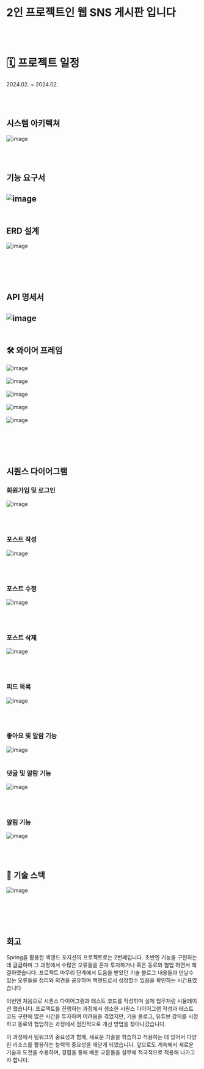 # 2인 프로젝트인 웹 SNS 게시판 입니다
<br><br>
# 🗓 프로젝트 일정
2024.02. ~ 2024.02.

<br><br>


## 시스템 아키텍쳐
![image](https://github.com/jyy4014-git/SNS/assets/134044918/888ba19f-dcbd-4b88-9a5b-c888a36131e6)

<br><br>
## 기능 요구서
![image](https://github.com/jyy4014-git/SNS/assets/134044918/2e958489-35b2-4ae3-bdb3-0ec740310cac)
<br><br>
---
## ERD 설계
![image](https://github.com/jyy4014-git/SNS/assets/134044918/e288d94b-e904-456b-8272-ea903cfb5da4)

<br><br>
---
## API 명세서
![image](https://github.com/jyy4014-git/SNS/assets/134044918/91391e2a-11b0-47a7-9039-7fcc9482610f)
<br><br>
---
## 🛠 와이어 프레임
![image](https://github.com/jyy4014-git/SNS/assets/134044918/739c8b22-571d-4a23-af81-2886b17f69dc)
<br><br>
![image](https://github.com/jyy4014-git/SNS/assets/134044918/ac3d34c3-25bd-4552-8548-e3fcb86e7d46)
<br><br>
![image](https://github.com/jyy4014-git/SNS/assets/134044918/d5271798-8aaa-4a2e-ad87-467619a15b7f)
<br><br>
![image](https://github.com/jyy4014-git/SNS/assets/134044918/fa24f145-fc32-4128-a696-1e886c48c020)
<br><br>
![image](https://github.com/jyy4014-git/SNS/assets/134044918/4fb9c950-f471-4eb0-99cf-136d755e3c2b)

<br><br>
---

## 시퀀스 다이어그램

### 회원가입 및 로그인
![image](https://github.com/jyy4014-git/SNS/assets/134044918/56769136-6eb4-45fa-a404-d9942b55fb70)

<br><br>
### 포스트 작성
![image](https://github.com/jyy4014-git/SNS/assets/134044918/c2e30a02-e843-4126-a578-1b9caa21180a)

<br><br>
### 포스트 수정
![image](https://github.com/jyy4014-git/SNS/assets/134044918/74e8e6ff-a360-4fb5-b771-32f4cacbedb2)

<br><br>
### 포스트 삭제
![image](https://github.com/jyy4014-git/SNS/assets/134044918/8a8198b6-84cb-4324-943d-7e56c7616d72)

<br><br>
### 피드 목록
![image](https://github.com/jyy4014-git/SNS/assets/134044918/aa7a3ef2-089a-4555-9e2f-bb18a20ce16f)

<br><br>
### 좋아요 및 알람 기능
![image](https://github.com/jyy4014-git/SNS/assets/134044918/8162ed9c-6ee1-4872-9621-651cef35a651)
<br><br>
### 댓글 및 알람 기능
![image](https://github.com/jyy4014-git/SNS/assets/134044918/0284b6c6-7c02-405f-ac64-cae9a727a48e)

<br><br>
### 알림 기능
![image](https://github.com/jyy4014-git/SNS/assets/134044918/28469da0-dc89-4e43-a41b-4c62399ed1a0)








<br><br>
## 📎 기술 스택

![image](https://github.com/jyy4014-git/SNS/assets/134044918/5d3aec15-1e5a-4c08-be8c-2b6f91cc3ce9)

<br><br>
---
## 회고
Spring을 활용한 백엔드 포지션의 프로젝트로는 2번째입니다. 초반엔 기능을 구현하는데 급급하며 그 과정에서 수많은 오류들을 혼자 투자하거나 혹은 동료와 협업 하면서 해결하였습니다. 프로젝트 마무리 단계에서 도움을 받았던 기술 블로그 내용들과 만날수 있는 오류들을 정리와 의견을 공유하며 백엔드로서 성장할수 있음을 확인하는 시간표였습니다

이번엔 처음으로 시퀀스 다이어그램과 테스트 코드를 작성하며 실제 업무처럼 시뮬레이션 했습니다. 프로젝트를 진행하는 과정에서 생소한 시퀀스 다이어그램 작성과 테스트 코드 구현에 많은 시간을 투자하며 어려움을 겪었지만, 기술 블로그, 유튜브 강의를 시청하고 동료와 협업하는 과정에서 점진적으로 개선 방법을 찾아나갔습니다.

이 과정에서 팀워크의 중요성과 함께, 새로운 기술을 학습하고 적용하는 데 있어서 다양한 리소스를 활용하는 능력의 중요성을 깨닫게 되었습니다. 앞으로도 계속해서 새로운 기술과 도전을 수용하며, 경험을 통해 배운 교훈들을 실무에 적극적으로 적용해 나가고자 합니다. 
